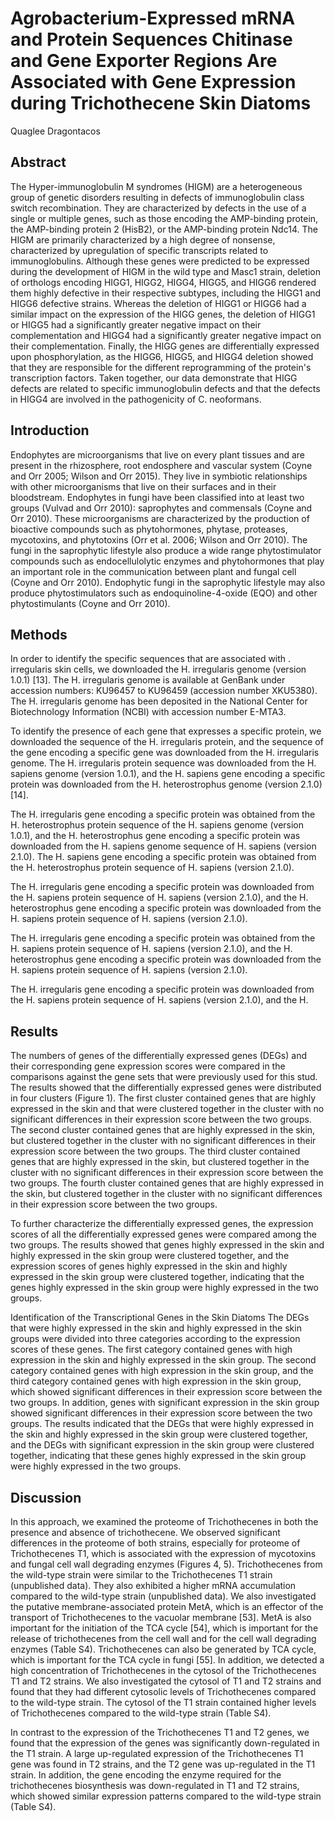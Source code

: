 # Agrobacterium-Expressed mRNA and Protein Sequences Chitinase and Gene Exporter Regions Are Associated with Gene Expression during Trichothecene Skin Diatoms
Quaglee Dragontacos


## Abstract
The Hyper-immunoglobulin M syndromes (HIGM) are a heterogeneous group of genetic disorders resulting in defects of immunoglobulin class switch recombination. They are characterized by defects in the use of a single or multiple genes, such as those encoding the AMP-binding protein, the AMP-binding protein 2 (HisB2), or the AMP-binding protein Ndc14. The HIGM are primarily characterized by a high degree of nonsense, characterized by upregulation of specific transcripts related to immunoglobulins. Although these genes were predicted to be expressed during the development of HIGM in the wild type and Masc1 strain, deletion of orthologs encoding HIGG1, HIGG2, HIGG4, HIGG5, and HIGG6 rendered them highly defective in their respective subtypes, including the HIGG1 and HIGG6 defective strains. Whereas the deletion of HIGG1 or HIGG6 had a similar impact on the expression of the HIGG genes, the deletion of HIGG1 or HIGG5 had a significantly greater negative impact on their complementation and HIGG4 had a significantly greater negative impact on their complementation. Finally, the HIGG genes are differentially expressed upon phosphorylation, as the HIGG6, HIGG5, and HIGG4 deletion showed that they are responsible for the different reprogramming of the protein's transcription factors. Taken together, our data demonstrate that HIGG defects are related to specific immunoglobulin defects and that the defects in HIGG4 are involved in the pathogenicity of C. neoformans.


## Introduction
Endophytes are microorganisms that live on every plant tissues and are present in the rhizosphere, root endosphere and vascular system (Coyne and Orr 2005; Wilson and Orr 2015). They live in symbiotic relationships with other microorganisms that live on their surfaces and in their bloodstream. Endophytes in fungi have been classified into at least two groups (Vulvad and Orr 2010): saprophytes and commensals (Coyne and Orr 2010). These microorganisms are characterized by the production of bioactive compounds such as phytohormones, phytase, proteases, mycotoxins, and phytotoxins (Orr et al. 2006; Wilson and Orr 2010). The fungi in the saprophytic lifestyle also produce a wide range phytostimulator compounds such as endocellulolytic enzymes and phytohormones that play an important role in the communication between plant and fungal cell (Coyne and Orr 2010). Endophytic fungi in the saprophytic lifestyle may also produce phytostimulators such as endoquinoline-4-oxide (EQO) and other phytostimulants (Coyne and Orr 2010).


## Methods

In order to identify the specific sequences that are associated with . irregularis skin cells, we downloaded the H. irregularis genome (version 1.0.1) [13]. The H. irregularis genome is available at GenBank under accession numbers: KU96457 to KU96459 (accession number XKU5380). The H. irregularis genome has been deposited in the National Center for Biotechnology Information (NCBI) with accession number E-MTA3.

To identify the presence of each gene that expresses a specific protein, we downloaded the sequence of the H. irregularis protein, and the sequence of the gene encoding a specific gene was downloaded from the H. irregularis genome. The H. irregularis protein sequence was downloaded from the H. sapiens genome (version 1.0.1), and the H. sapiens gene encoding a specific protein was downloaded from the H. heterostrophus genome (version 2.1.0) [14].

The H. irregularis gene encoding a specific protein was obtained from the H. heterostrophus protein sequence of the H. sapiens genome (version 1.0.1), and the H. heterostrophus gene encoding a specific protein was downloaded from the H. sapiens genome sequence of H. sapiens (version 2.1.0). The H. sapiens gene encoding a specific protein was obtained from the H. heterostrophus protein sequence of H. sapiens (version 2.1.0).

The H. irregularis gene encoding a specific protein was downloaded from the H. sapiens protein sequence of H. sapiens (version 2.1.0), and the H. heterostrophus gene encoding a specific protein was downloaded from the H. sapiens protein sequence of H. sapiens (version 2.1.0).

The H. irregularis gene encoding a specific protein was obtained from the H. sapiens protein sequence of H. sapiens (version 2.1.0), and the H. heterostrophus gene encoding a specific protein was downloaded from the H. sapiens protein sequence of H. sapiens (version 2.1.0).

The H. irregularis gene encoding a specific protein was downloaded from the H. sapiens protein sequence of H. sapiens (version 2.1.0), and the H.


## Results
The numbers of genes of the differentially expressed genes (DEGs) and their corresponding gene expression scores were compared in the comparisons against the gene sets that were previously used for this stud. The results showed that the differentially expressed genes were distributed in four clusters (Figure 1). The first cluster contained genes that are highly expressed in the skin and that were clustered together in the cluster with no significant differences in their expression score between the two groups. The second cluster contained genes that are highly expressed in the skin, but clustered together in the cluster with no significant differences in their expression score between the two groups. The third cluster contained genes that are highly expressed in the skin, but clustered together in the cluster with no significant differences in their expression score between the two groups. The fourth cluster contained genes that are highly expressed in the skin, but clustered together in the cluster with no significant differences in their expression score between the two groups.

To further characterize the differentially expressed genes, the expression scores of all the differentially expressed genes were compared among the two groups. The results showed that genes highly expressed in the skin and highly expressed in the skin group were clustered together, and the expression scores of genes highly expressed in the skin and highly expressed in the skin group were clustered together, indicating that the genes highly expressed in the skin group were highly expressed in the two groups.

Identification of the Transcriptional Genes in the Skin Diatoms
The DEGs that were highly expressed in the skin and highly expressed in the skin groups were divided into three categories according to the expression scores of these genes. The first category contained genes with high expression in the skin and highly expressed in the skin group. The second category contained genes with high expression in the skin group, and the third category contained genes with high expression in the skin group, which showed significant differences in their expression score between the two groups. In addition, genes with significant expression in the skin group showed significant differences in their expression score between the two groups. The results indicated that the DEGs that were highly expressed in the skin and highly expressed in the skin group were clustered together, and the DEGs with significant expression in the skin group were clustered together, indicating that these genes highly expressed in the skin group were highly expressed in the two groups.


## Discussion
In this approach, we examined the proteome of Trichothecenes in both the presence and absence of trichothecene. We observed significant differences in the proteome of both strains, especially for proteome of Trichothecenes T1, which is associated with the expression of mycotoxins and fungal cell wall degrading enzymes (Figures 4, 5). Trichothecenes from the wild-type strain were similar to the Trichothecenes T1 strain (unpublished data). They also exhibited a higher mRNA accumulation compared to the wild-type strain (unpublished data). We also investigated the putative membrane-associated protein MetA, which is an effector of the transport of Trichothecenes to the vacuolar membrane [53]. MetA is also important for the initiation of the TCA cycle [54], which is important for the release of trichothecenes from the cell wall and for the cell wall degrading enzymes (Table S4). Trichothecenes can also be generated by TCA cycle, which is important for the TCA cycle in fungi [55]. In addition, we detected a high concentration of Trichothecenes in the cytosol of the Trichothecenes T1 and T2 strains. We also investigated the cytosol of T1 and T2 strains and found that they had different cytosolic levels of Trichothecenes compared to the wild-type strain. The cytosol of the T1 strain contained higher levels of Trichothecenes compared to the wild-type strain (Table S4).

In contrast to the expression of the Trichothecenes T1 and T2 genes, we found that the expression of the genes was significantly down-regulated in the T1 strain. A large up-regulated expression of the Trichothecenes T1 gene was found in T2 strains, and the T2 gene was up-regulated in the T1 strain. In addition, the gene encoding the enzyme required for the trichothecenes biosynthesis was down-regulated in T1 and T2 strains, which showed similar expression patterns compared to the wild-type strain (Table S4).
